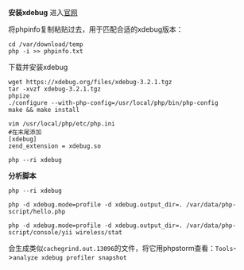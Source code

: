 **安装xdebug**
进入[官网](http://xdebug.org/wizard)

将phpinfo复制粘贴过去，用于匹配合适的xdebug版本：
```
cd /var/download/temp
php -i >> phpinfo.txt
```
下载并安装xdebug
```
wget https://xdebug.org/files/xdebug-3.2.1.tgz
tar -xvzf xdebug-3.2.1.tgz
phpize
./configure --with-php-config=/usr/local/php/bin/php-config
make && make install

vim /usr/local/php/etc/php.ini
#在末尾添加
[xdebug]
zend_extension = xdebug.so

php --ri xdebug
```

**分析脚本**
```
php --ri xdebug

php -d xdebug.mode=profile -d xdebug.output_dir=. /var/data/php-script/hello.php

php -d xdebug.mode=profile -d xdebug.output_dir=. /var/data/php-script/console/yii wireless/stat
```
会生成类似`cachegrind.out.13096`的文件，将它用phpstorm查看：`Tools`->`analyze xdebug profiler snapshot`

